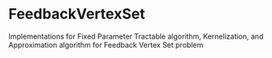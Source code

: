 # FeedbackVertexSet
Implementations for Fixed Parameter Tractable algorithm, Kernelization, and Approximation algorithm for Feedback Vertex Set problem

